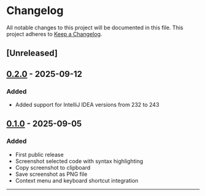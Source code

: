 
# Changelog

All notable changes to this project will be documented in this file.
This project adheres to [Keep a Changelog](https://keepachangelog.com/en/1.1.0/).

## [Unreleased]

## [0.2.0] - 2025-09-12
### Added
- Added support for IntelliJ IDEA versions from 232 to 243

## [0.1.0] - 2025-09-05
### Added
- First public release
- Screenshot selected code with syntax highlighting
- Copy screenshot to clipboard
- Save screenshot as PNG file
- Context menu and keyboard shortcut integration

---
[0.1.0]: https://github.com/anton-erofeev/smart-code-screenshots-intellij-plugin/releases/tag/v0.1.0
[0.2.0]: https://github.com/anton-erofeev/smart-code-screenshots-intellij-plugin/releases/tag/v0.2.0